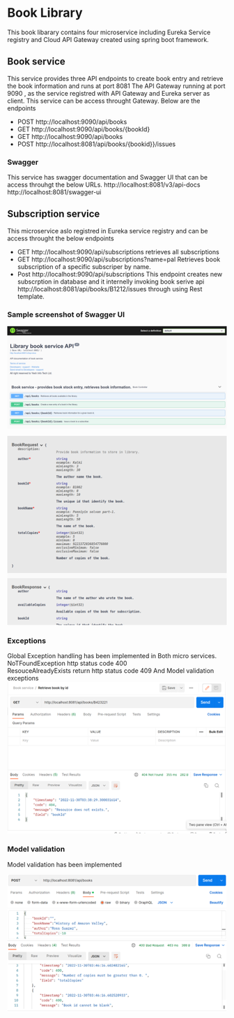 
# Book Library

This book libarary contains four microservice including Eureka Service registry and Cloud API Gateway created using spring boot framework.

## Book service
This service provides three API endpoints to create book entry and retrieve the book information and runs at port 8081
The API Gateway running at port 9090 , as the service registred with API Gateway and Eureka server as client. This service can be access throught Gateway.
Below are the endpoints 

- POST http://localhost:9090/api/books
- GET http://localhost:9090/api/books/{bookId}
- GET http://localhost:9090/api/books
- POST http://localhost:8081/api/books/{bookid}}/issues

### Swagger
This service has swagger documentation and Swagger UI that can be access throuhgt the below URLs.
http://localhost:8081/v3/api-docs
http://localhost:8081/swagger-ui

## Subscription service
This microservice aslo registred in Eureka service registry and can be access throught the below endpoints
- GET http://localhost:9090/api/subscriptions 
retrieves all subscriptions
- GET http://localhost:9090/api/subscriptions?name=pal
Retrieves book subscription of a specific subscriper by name.
- Post http://localhost:9090/api/subscriptions
This endpoint creates new subscrption in database and it internelly invoking book serive api http://localhost:8081/api/books/B1212/issues through using Rest template.

### Sample screenshot of Swagger UI

![SwaggerUI image ](https://github.com/acp3012/java-book-library/blob/main/images/Book-service-swagger-ui.png)

![Model document](https://github.com/acp3012/java-book-library/blob/main/images/swagger-models-sample.png)

### Exceptions
Global Exception handling has been implemented in Both micro services.
NoTFoundException    http status code 400               
ResouceAlreadyExists return http status code 409 
And Model validation exceptions
![Not Found example](https://github.com/acp3012/java-book-library/blob/main/images/NoFoundException.png)

### Model validation
Model validation has been implemented 

![Error sample ](https://github.com/acp3012/java-book-library/blob/main/images/ModelValidation_Error.png)